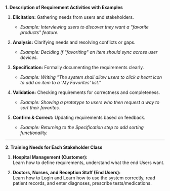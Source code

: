 **1. Description of Requirement Activities with Examples**

1. **Elicitation:** Gathering needs from users and stakeholders.
    
    - _Example: Interviewing users to discover they want a "favorite products" feature._
        
2. **Analysis:** Clarifying needs and resolving conflicts or gaps.
    
    - _Example: Deciding if "favoriting" an item should sync across user devices._
        
3. **Specification:** Formally documenting the requirements clearly.
    
    - _Example: Writing "The system shall allow users to click a heart icon to add an item to a 'My Favorites' list."_
        
4. **Validation:** Checking requirements for correctness and completeness.
    
    - _Example: Showing a prototype to users who then request a way to sort their favorites._
        
5. **Confirm & Correct:** Updating requirements based on feedback.
    
    - _Example: Returning to the Specification step to add sorting functionality._
        

---

**2. Training Needs for Each Stakeholder Class**

1. **Hospital Management (Customer):**  
    Learn how to define requirements, understand what the end Users want.
    
2. **Doctors, Nurses, and Reception Staff (End Users):**  
    Learn how to Login and Learn how to use the system correctly, read patient records,  and enter diagnoses, prescribe tests/medications.